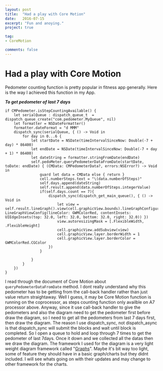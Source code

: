 ```yaml
---
layout: post
title:  "Had a play with Core Motion"
date:   2016-07-15
excerpt: "Fun and anoying."
project: true

tag:
- CoreMotion

comments: false
---
```


# Had a play with Core Motion

Pedometer counting function is pretty popular in fitness app generally. Here is the way I achieved this function in my App.

***To get pedometer of last 7 days***

```
if CMPedometer.isStepCountingAvailable() {
    let serialQueue : dispatch_queue_t  = dispatch_queue_create("com.pedometer.MyQueue", nil)
    let formatter = NSDateFormatter()
    formatter.dateFormat = "d MMM"
    dispatch_sync(serialQueue, { () -> Void in
        for day in 0...6 {
            let startDate = NSDate(timeIntervalSinceNow: Double(-7 + day) * 86400)
            let endDate = NSDate(timeIntervalSinceNow: Double(-7 + day + 1) * 86400)
            let dateString = formatter.stringFromDate(endDate)
            self.pedoMeter.queryPedometerDataFromDate(startDate, toDate: endDate) { (CMData: CMPedometerData?, errors:NSError?) -> Void in
                guard let data = CMData else { return }
                cell.numberSteps.text = "\(data.numberOfSteps)"
                self.days.append(dateString)
                self.result.append(data.numberOfSteps.integerValue)
                if(self.days.count == 7){
                    dispatch_sync(dispatch_get_main_queue(), { () -> Void in
                        let view = self.result.lineGraph().view(cell.graphicView.bounds).lineGraphConfiguration({ LineGraphViewConfig(lineColor: GWMColorRed, contentInsets: UIEdgeInsets(top: 32.0, left: 32.0, bottom: 32.0, right: 32.0)) })
                        view.autoresizingMask = [.FlexibleWidth, .FlexibleHeight]
                        cell.graphicView.addSubview(view)
                        cell.graphicView.layer.borderWidth = 1
                        cell.graphicView.layer.borderColor = GWMColorRed.CGColor
                    })
                }
                
            }
        }
    })
}
```
I read through the document of Core Motion about `queryPedometerDataFromDate` method. I dont really understand why this pedometer has to be getting from the call-back handler rather than just value return straightaway. Well I guess, it may be Core Motion function is running on the coprocessor, as steps counting function only availble on A7 processor above. Anyway, since it use call-back handler to give the pedometers and also the diagram need to get the pedometer first before draw the diagram, so I need to get all the pedometers from last 7 days first, then draw the diagram.
The reason I use dispatch_sync, not dispatch_async is that dispatch_sync will submit the blocks and wait until block is completed. So I open a queue to hold and loop through 7 times to get the pedometer of last 7days. Once it down and we collected all the datas then we draw the diagram. The framework I used for the diagram is a very light weight diagram framework called "[Graphs](https://github.com/recruit-mtl/Graphs)". Maybe it's bit way too light, some of feature they should have in a basic graph/charts but they didnt included. I will see whats going on with their updates and may change to other framework for the charts.
